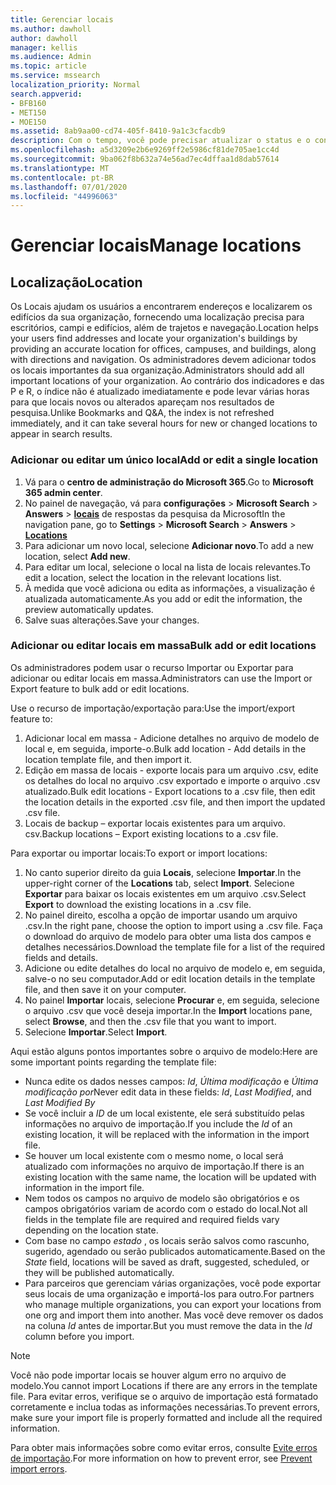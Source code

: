 ```yaml
---
title: Gerenciar locais
ms.author: dawholl
author: dawholl
manager: kellis
ms.audience: Admin
ms.topic: article
ms.service: mssearch
localization_priority: Normal
search.appverid:
- BFB160
- MET150
- MOE150
ms.assetid: 8ab9aa00-cd74-405f-8410-9a1c3cfacdb9
description: Com o tempo, você pode precisar atualizar o status e o conteúdo de um local para mantê-lo relevante.
ms.openlocfilehash: a5d3209e2b6e9269ff2e5986cf81de705ae1cc4d
ms.sourcegitcommit: 9ba062f8b632a74e56ad7ec4dffaa1d8dab57614
ms.translationtype: MT
ms.contentlocale: pt-BR
ms.lasthandoff: 07/01/2020
ms.locfileid: "44996063"
---
```

# <a name="manage-locations"></a><span data-ttu-id="d80b2-103">Gerenciar locais</span><span class="sxs-lookup"><span data-stu-id="d80b2-103">Manage locations</span></span>

## <a name="location"></a><span data-ttu-id="d80b2-104">Localização</span><span class="sxs-lookup"><span data-stu-id="d80b2-104">Location</span></span>

<span data-ttu-id="d80b2-105">Os Locais ajudam os usuários a encontrarem endereços e localizarem os edifícios da sua organização, fornecendo uma localização precisa para escritórios, campi e edifícios, além de trajetos e navegação.</span><span class="sxs-lookup"><span data-stu-id="d80b2-105">Location helps your users find addresses and locate your organization's buildings by providing an accurate location for offices, campuses, and buildings, along with directions and navigation.</span></span> <span data-ttu-id="d80b2-106">Os administradores devem adicionar todos os locais importantes da sua organização.</span><span class="sxs-lookup"><span data-stu-id="d80b2-106">Administrators should add all important locations of your organization.</span></span> <span data-ttu-id="d80b2-107">Ao contrário dos indicadores e das P e R, o índice não é atualizado imediatamente e pode levar várias horas para que locais novos ou alterados apareçam nos resultados de pesquisa.</span><span class="sxs-lookup"><span data-stu-id="d80b2-107">Unlike Bookmarks and Q&A, the index is not refreshed immediately, and it can take several hours for new or changed locations to appear in search results.</span></span>

### <a name="add-or-edit-a-single-location"></a><span data-ttu-id="d80b2-108">Adicionar ou editar um único local</span><span class="sxs-lookup"><span data-stu-id="d80b2-108">Add or edit a single location</span></span>

1. <span data-ttu-id="d80b2-109">Vá para o **centro de administração do Microsoft 365**.</span><span class="sxs-lookup"><span data-stu-id="d80b2-109">Go to **Microsoft 365 admin center**.</span></span>
1. <span data-ttu-id="d80b2-110">No painel de navegação, vá para **configurações**  >  **Microsoft Search**  >  **Answers**  >  [**locais**](https://admin.microsoft.com/Adminportal/Home#/MicrosoftSearch/locations) de respostas da pesquisa da Microsoft</span><span class="sxs-lookup"><span data-stu-id="d80b2-110">In the navigation pane, go to **Settings** > **Microsoft Search** > **Answers** > [**Locations**](https://admin.microsoft.com/Adminportal/Home#/MicrosoftSearch/locations)</span></span>
1. <span data-ttu-id="d80b2-111">Para adicionar um novo local, selecione **Adicionar novo**.</span><span class="sxs-lookup"><span data-stu-id="d80b2-111">To add a new location, select **Add new**.</span></span>
1. <span data-ttu-id="d80b2-112">Para editar um local, selecione o local na lista de locais relevantes.</span><span class="sxs-lookup"><span data-stu-id="d80b2-112">To edit a location, select the location in the relevant locations list.</span></span>
1. <span data-ttu-id="d80b2-113">À medida que você adiciona ou edita as informações, a visualização é atualizada automaticamente.</span><span class="sxs-lookup"><span data-stu-id="d80b2-113">As you add or edit the information, the preview automatically updates.</span></span>
1. <span data-ttu-id="d80b2-114">Salve suas alterações.</span><span class="sxs-lookup"><span data-stu-id="d80b2-114">Save your changes.</span></span>

### <a name="bulk-add-or-edit-locations"></a><span data-ttu-id="d80b2-115">Adicionar ou editar locais em massa</span><span class="sxs-lookup"><span data-stu-id="d80b2-115">Bulk add or edit locations</span></span>

<span data-ttu-id="d80b2-116">Os administradores podem usar o recurso Importar ou Exportar para adicionar ou editar locais em massa.</span><span class="sxs-lookup"><span data-stu-id="d80b2-116">Administrators can use the Import or Export feature to bulk add or edit locations.</span></span>

<span data-ttu-id="d80b2-117">Use o recurso de importação/exportação para:</span><span class="sxs-lookup"><span data-stu-id="d80b2-117">Use the import/export feature to:</span></span>

1. <span data-ttu-id="d80b2-118">Adicionar local em massa - Adicione detalhes no arquivo de modelo de local e, em seguida, importe-o.</span><span class="sxs-lookup"><span data-stu-id="d80b2-118">Bulk add location - Add details in the location template file, and then import it.</span></span>
1. <span data-ttu-id="d80b2-119">Edição em massa de locais - exporte locais para um arquivo .csv, edite os detalhes do local no arquivo .csv exportado e importe o arquivo .csv atualizado.</span><span class="sxs-lookup"><span data-stu-id="d80b2-119">Bulk edit locations - Export locations to a .csv file, then edit the location details in the exported .csv file, and then import the updated .csv file.</span></span>
1. <span data-ttu-id="d80b2-120">Locais de backup – exportar locais existentes para um arquivo. csv.</span><span class="sxs-lookup"><span data-stu-id="d80b2-120">Backup locations – Export existing locations to a .csv file.</span></span>

<span data-ttu-id="d80b2-121">Para exportar ou importar locais:</span><span class="sxs-lookup"><span data-stu-id="d80b2-121">To export or import locations:</span></span>

1. <span data-ttu-id="d80b2-122">No canto superior direito da guia **Locais**, selecione **Importar**.</span><span class="sxs-lookup"><span data-stu-id="d80b2-122">In the upper-right corner of the **Locations** tab, select **Import**.</span></span>
<span data-ttu-id="d80b2-123">Selecione **Exportar** para baixar os locais existentes em um arquivo .csv.</span><span class="sxs-lookup"><span data-stu-id="d80b2-123">Select **Export** to download the existing locations in a .csv file.</span></span>
1. <span data-ttu-id="d80b2-124">No painel direito, escolha a opção de importar usando um arquivo .csv.</span><span class="sxs-lookup"><span data-stu-id="d80b2-124">In the right pane, choose the option to import using a .csv file.</span></span>
<span data-ttu-id="d80b2-125">Faça o download do arquivo de modelo para obter uma lista dos campos e detalhes necessários.</span><span class="sxs-lookup"><span data-stu-id="d80b2-125">Download the template file for a list of the required fields and details.</span></span>
1. <span data-ttu-id="d80b2-126">Adicione ou edite detalhes do local no arquivo de modelo e, em seguida, salve-o no seu computador.</span><span class="sxs-lookup"><span data-stu-id="d80b2-126">Add or edit location details in the template file, and then save it on your computer.</span></span>
1. <span data-ttu-id="d80b2-127">No painel **Importar** locais, selecione **Procurar** e, em seguida, selecione o arquivo .csv que você deseja importar.</span><span class="sxs-lookup"><span data-stu-id="d80b2-127">In the **Import** locations pane, select **Browse**, and then the .csv file that you want to import.</span></span>
1. <span data-ttu-id="d80b2-128">Selecione **Importar**.</span><span class="sxs-lookup"><span data-stu-id="d80b2-128">Select **Import**.</span></span>

<span data-ttu-id="d80b2-129">Aqui estão alguns pontos importantes sobre o arquivo de modelo:</span><span class="sxs-lookup"><span data-stu-id="d80b2-129">Here are some important points regarding the template file:</span></span>

- <span data-ttu-id="d80b2-130">Nunca edite os dados nesses campos: *Id*, *Última modificação* e *Última modificação por*</span><span class="sxs-lookup"><span data-stu-id="d80b2-130">Never edit data in these fields: *Id*, *Last Modified*, and *Last Modified By*</span></span>
- <span data-ttu-id="d80b2-131">Se você incluir a *ID* de um local existente, ele será substituído pelas informações no arquivo de importação.</span><span class="sxs-lookup"><span data-stu-id="d80b2-131">If you include the *Id* of an existing location, it will be replaced with the information in the import file.</span></span>
- <span data-ttu-id="d80b2-132">Se houver um local existente com o mesmo nome, o local será atualizado com informações no arquivo de importação.</span><span class="sxs-lookup"><span data-stu-id="d80b2-132">If there is an existing location with the same name, the location will be updated with information in the import file.</span></span>
- <span data-ttu-id="d80b2-133">Nem todos os campos no arquivo de modelo são obrigatórios e os campos obrigatórios variam de acordo com o estado do local.</span><span class="sxs-lookup"><span data-stu-id="d80b2-133">Not all fields in the template file are required and required fields vary depending on the location state.</span></span>
- <span data-ttu-id="d80b2-134">Com base no campo *estado* , os locais serão salvos como rascunho, sugerido, agendado ou serão publicados automaticamente.</span><span class="sxs-lookup"><span data-stu-id="d80b2-134">Based on the *State* field, locations will be saved as draft, suggested, scheduled, or they will be published automatically.</span></span>
- <span data-ttu-id="d80b2-135">Para parceiros que gerenciam várias organizações, você pode exportar seus locais de uma organização e importá-los para outro.</span><span class="sxs-lookup"><span data-stu-id="d80b2-135">For partners who manage multiple organizations, you can export your locations from one org and import them into another.</span></span> <span data-ttu-id="d80b2-136">Mas você deve remover os dados na coluna *Id* antes de importar.</span><span class="sxs-lookup"><span data-stu-id="d80b2-136">But you must remove the data in the *Id* column before you import.</span></span>

> [!NOTE]
> <span data-ttu-id="d80b2-137">Você não pode importar locais se houver algum erro no arquivo de modelo.</span><span class="sxs-lookup"><span data-stu-id="d80b2-137">You cannot import Locations if there are any errors in the template file.</span></span> <span data-ttu-id="d80b2-138">Para evitar erros, verifique se o arquivo de importação está formatado corretamente e inclua todas as informações necessárias.</span><span class="sxs-lookup"><span data-stu-id="d80b2-138">To prevent errors, make sure your import file is properly formatted and include all the required information.</span></span>

<span data-ttu-id="d80b2-139">Para obter mais informações sobre como evitar erros, consulte [Evite erros de importação](manage-bookmarks.md#prevent-import-errors).</span><span class="sxs-lookup"><span data-stu-id="d80b2-139">For more information on how to prevent error, see [Prevent import errors](manage-bookmarks.md#prevent-import-errors).</span></span>
